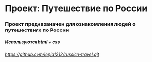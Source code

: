 # Проект: Путешествие по России

### Проект предназаначен для ознакомления людей о путешествиях по России

##### Используются html + css

###### https://github.com/lenja1212/russian-travel.git

